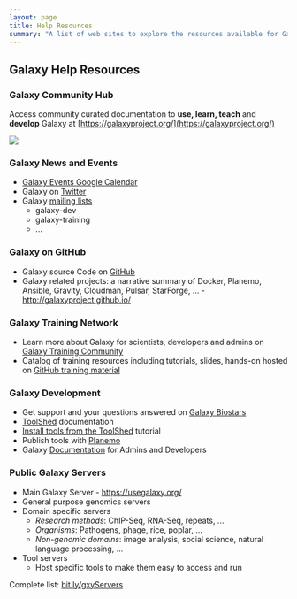 ```yaml
---
layout: page
title: Help Resources
summary: "A list of web sites to explore the resources available for Galaxy users and developers"
---
```


## Galaxy Help Resources

### Galaxy Community Hub

Access community curated documentation to **use, learn, teach** and **develop** Galaxy at [https://galaxyproject.org/](https://galaxyproject.org/)

![]({{site.url}}/images/Galaxy_Home.png)

### Galaxy News and Events

- [Galaxy Events Google Calendar](http://bit.ly/gxycal)
- Galaxy on [Twitter](https://twitter.com/galaxyproject)
- Galaxy [mailing lists](https://galaxyproject.org/mailing-lists/)
  - galaxy-dev
  - galaxy-training
  - ...

### Galaxy on GitHub

- Galaxy source Code on [GitHub](https://github.com/galaxyproject/)
- Galaxy related projects: a narrative summary of Docker, Planemo, Ansible, Gravity, Cloudman, Pulsar, StarForge, ... - http://galaxyproject.github.io/ 

### Galaxy Training Network

- Learn more about Galaxy for scientists, developers and admins on [Galaxy Training Community](http://galaxyproject.github.io/training-material/)
- Catalog of training resources including tutorials, slides, hands-on hosted on [GitHub training material](http://galaxyproject.github.io/training-material/)

### Galaxy Development

- Get support and your questions answered on [Galaxy Biostars](https://biostar.usegalaxy.org/)
- [ToolShed](https://galaxyproject.org/toolshed/tour/) documentation
- [Install tools from the ToolShed](https://galaxyproject.org/admin/tools/add-tool-from-toolshed-tutorial/) tutorial
- Publish tools with [Planemo](https://planemo.readthedocs.io/en/latest/)
- Galaxy [Documentation](https://docs.galaxyproject.org/) for Admins and Developers

### Public Galaxy Servers

- Main Galaxy Server - https://usegalaxy.org/
- General purpose genomics servers
- Domain specific servers
   - *Research methods*: ChIP-Seq, RNA-Seq, repeats, ...
   - *Organisms*: Pathogens, phage, rice, poplar, ...
   - *Non-genomic domains*: image analysis, social science, natural language processing, ...
- Tool servers
   - Host specific tools to make them easy to access and run

Complete list: [bit.ly/gxyServers](https://bit.ly/gxyServers)

